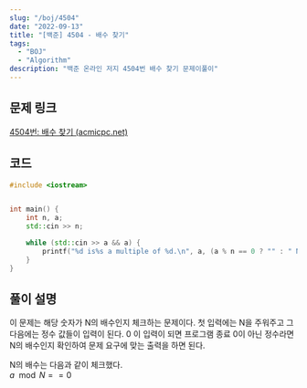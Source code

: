 ```yaml
---
slug: "/boj/4504"
date: "2022-09-13"
title: "[백준] 4504 - 배수 찾기"
tags:
  - "BOJ"
  - "Algorithm"
description: "백준 온라인 저지 4504번 배수 찾기 문제이풀이"
---
```


## 문제 링크
[4504번: 배수 찾기 (acmicpc.net)](https://www.acmicpc.net/problem/4504)

## 코드
```cpp
#include <iostream>


int main() {
    int n, a;
    std::cin >> n;

    while (std::cin >> a && a) {
        printf("%d is%s a multiple of %d.\n", a, (a % n == 0 ? "" : " NOT"), n);
    }
}
```

## 풀이 설명


이 문제는 해당 숫자가 N의 배수인지 체크하는 문제이다.
첫 입력에는 N을 주워주고 그 다음에는 정수 값들이 입력이 된다.
0 이 입력이 되면 프로그램 종료 0이 아닌 정수라면 N의 배수인지 확인하여 문제 요구에 맞는 출력을 하면 된다.


N의 배수는 다음과 같이 체크했다.  
$a \mod N ==0$

